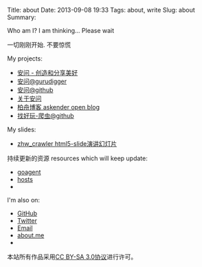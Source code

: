 Title: about
Date: 2013-09-08 19:33
Tags: about, write
Slug: about
Summary:


Who am I? I am thinking... Please wait

一切刚刚开始. 不要惊慌

My projects:

- [安问 - 创造和分享美好](http://anwensf.com/)
- [安问@gurudigger](http://gurudigger.com/ideas/696)
- [安问@github](https://github.com/anwen/anwen)
- [关于安问](http://anwensf.com/about)
- [柏舟博客 askender open blog](http://askender.com/)
- [找好玩-爬虫@github](https://github.com/askender/zhw_crawler)

My slides:

- [zhw_crawler html5-slide演讲幻灯片](/slides/zhw_crawler/)

持续更新的资源 resources which will keep update:

- [goagent](/res/goagent.zip)
- [hosts](/res/hosts)
- []()


I'm also on:

- [GitHub](https://github.com/askender)
- [Twitter](https://twitter.com/askenderlee)
- [Email](mailto:askender@gmail.com)
- [about.me](http://about.me/askender)
- []()


本站所有作品采用<a rel="license" href="http://creativecommons.org/licenses/by-sa/3.0/deed.zh">CC BY-SA 3.0协议</a>进行许可。
